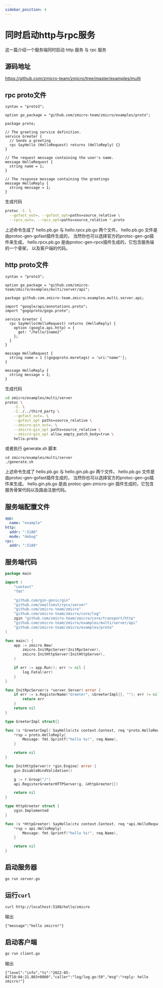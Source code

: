 ```yaml
---
sidebar_position: 4
---
```


# 同时启动http与rpc服务

这一篇介绍一个服务端同时启动 http 服务 与 rpc 服务

## 源码地址

https://github.com/zmicro-team/zmicro/tree/master/examples/multi

## rpc proto文件

```
syntax = "proto3";

option go_package = "github.com/zmicro-team/zmicro/examples/proto";

package proto;

// The greeting service definition.
service Greeter {
  // Sends a greeting
  rpc SayHello (HelloRequest) returns (HelloReply) {}
}

// The request message containing the user's name.
message HelloRequest {
  string name = 1;
}

// The response message containing the greetings
message HelloReply {
  string message = 1;
}
```

生成代码
```bash
protoc -I. \
  --gofast_out=. --gofast_opt=paths=source_relative \
  --rpcx_out=. --rpcx_opt=paths=source_relative *.proto
```

上述命令生成了 hello.pb.go 与 hello.rpcx.pb.go 两个文件。 hello.pb.go 文件是由protoc-gen-gofast插件生成的， 当然你也可以选择官方的protoc-gen-go插件来生成。 hello.rpcx.pb.go 是由protoc-gen-rpcx插件生成的，它包含服务端的一个骨架， 以及客户端的代码。

## http proto文件

```
syntax = "proto3";

option go_package = "github.com/zmicro-team/zmicro/examples/multi/server/api";

package github.com.zmicro-team.zmicro.examples.multi.server.api;

import "google/api/annotations.proto";
import "gogoproto/gogo.proto";

service Greeter {
  rpc SayHello(HelloRequest) returns (HelloReply) {
    option (google.api.http) = {
      get: "/hello/{name}"
    };
  }
}

message HelloRequest {
  string name = 1 [(gogoproto.moretags) = 'uri:"name"'];
}

message HelloReply {
  string message = 1;
}
```

生成代码

```bash
cd zmicro/examples/multi/server
protoc \
    -I. \
    -I../../third_party \
    --gofast_out=. \
    --gofast_opt paths=source_relative \
    --zmicro-gin_out=. \
    --zmicro-gin_opt paths=source_relative \
    --zmicro-gin_opt allow_empty_patch_body=true \
    hello.proto
```

或者执行 generate.sh 脚本

```
cd zmicro/examples/multi/server
./generate.sh
```


上述命令生成了 hello.pb.go 与 hello.gin.pb.go 两个文件。 hello.pb.go 文件是由protoc-gen-gofast插件生成的， 当然你也可以选择官方的protoc-gen-go插件来生成。 hello.gin.pb.go 是由 protoc-gen-zmicro-gin 插件生成的，它包含服务骨架代码以及路由注册代码。

## 服务端配置文件

```yaml
app:
  name: "example"
http:
  addr: ":5180"
  mode: "debug"
rpc:
  addr: ":5188"

```

## 服务端代码

```go
package main

import (
	"context"
	"fmt"

	"github.com/gin-gonic/gin"
	"github.com/smallnest/rpcx/server"
	"github.com/zmicro-team/zmicro"
	"github.com/zmicro-team/zmicro/core/log"
	zgin "github.com/zmicro-team/zmicro/core/transport/http"
	"github.com/zmicro-team/zmicro/examples/multi/server/api"
	"github.com/zmicro-team/zmicro/examples/proto"
)

func main() {
	app := zmicro.New(
		zmicro.InitRpcServer(InitRpcServer),
		zmicro.InitHttpServer(InitHttpServer),
	)

	if err := app.Run(); err != nil {
		log.Fatal(err)
	}
}

func InitRpcServer(s *server.Server) error {
	if err := s.RegisterName("Greeter", &GreeterImpl{}, ""); err != nil {
		return err
	}
	return nil
}

type GreeterImpl struct{}

func (s *GreeterImpl) SayHello(ctx context.Context, req *proto.HelloRequest, rsp *proto.HelloReply) error {
	*rsp = proto.HelloReply{
		Message: fmt.Sprintf("hello %s!", req.Name),
	}

	return nil
}

func InitHttpServer(r *gin.Engine) error {
	gin.DisableBindValidation()

	g := r.Group("/")
	api.RegisterGreeterHTTPServer(g, &HttpGreeter{})

	return nil
}

type HttpGreeter struct {
	zgin.Implemented
}

func (s *HttpGreeter) SayHello(ctx context.Context, req *api.HelloRequest, rsp *api.HelloReply) error {
	*rsp = api.HelloReply{
		Message: fmt.Sprintf("hello %s!", req.Name),
	}

	return nil
}

```

## 启动服务器

```bash
go run server.go
```

## 运行`curl`

```bash
curl http://localhost:5180/hello/zmicro
```

输出

```
{"message":"hello zmicro!"}
```

## 启动客户端

```bash
go run client.go
```

输出

```
{"level":"info","ts":"2022-05-02T18:04:21.803+0800","caller":"log/log.go:59","msg":"reply: hello zmicro!"}
```
